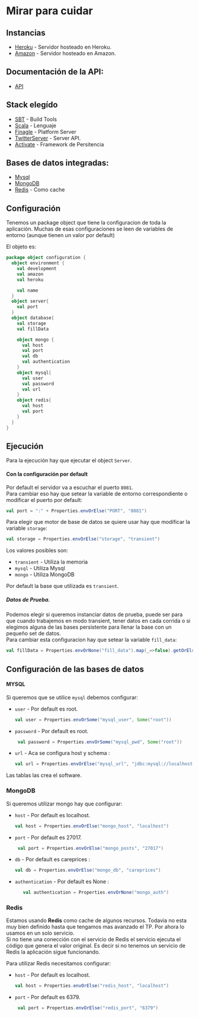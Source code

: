 # Mirar para cuidar

## Instancias
* [Heroku](http://careprices.herokuapp.com) - Servidor hosteado en Heroku.
* [Amazon](http://careprices.passto.com.ar) - Servidor hosteado en Amazon.

## Documentación de la API:
* [API](http://docs.careprices.apiary.io/#reference/0/product/create-a-new-product?console=1)

## Stack elegído

 * [SBT](http://www.scala-sbt.org)  - Build Tools
 * [Scala](http://www.scala-lang.org) - Lenguaje
 * [Finagle](https://twitter.github.io/finagle/) - Platform Server
 * [TwitterServer](https://twitter.github.io/twitter-server/) - Server API.
 * [Activate](http://activate-framework.org) - Framework de Persitencia

## Bases de datos integradas:
* [Mysql](https://www.mysql.com)
* [MongoDB](https://www.mongodb.org)
* [Redis](http://redis.io) - Como cache


## Configuración

Tenemos un package object que tiene la configuracion de toda la aplicación.
Muchas de esas configuraciones se leen de variables de entorno (aunque tienen un valor por default)

El objeto es:
```scala
package object configuration {
  object environment {
    val development
    val amazon
    val heroku

    val name
  }
  object server{
    val port
  }
  object database{
    val storage
    val fillData

    object mongo {
      val host
      val port
      val db
      val authentication
    }
    object mysql{
      val user
      val password
      val url
    }
    object redis{
      val host
      val port
    }
  }
}
```


## Ejecución
Para la ejecución hay que ejecutar el object `Server`.

#### Con la configuración por default
Por default el servidor va a escuchar el puerto `8081`. \
Para cambiar eso hay que setear la variable de entorno correspondiente o modificar el puerto por default:
```scala
val port = ":" + Properties.envOrElse("PORT", "8081")
```

Para elegir que motor de base de datos se quiere usar hay que modificar la variable `storage`:
```scala
val storage = Properties.envOrElse("storage", "transient")
```
Los valores posibles son:
* `transient` - Utiliza la memoria
* `mysql` - Utiliza Mysql
* `mongo` - Utiliza MongoDB

Por default la base que utilizada es `transient`.

##### Datos de Prueba.
Podemos elegir si queremos instanciar datos de prueba, puede ser para que cuando trabajemos en modo transient, tener datos en cada corrida o si elegimos alguna de las bases persistente para llenar la base con un pequeño set de datos. \
Para cambiar esta configuracion hay que setear la variable `fill_data`:

```scala
val fillData = Properties.envOrNone("fill_data").map(_=>false).getOrElse(true)
```

## Configuración de las bases de datos

#### MYSQL
Si queremos que se utilice `mysql` debemos configurar:
* `user` - Por default es root.
     ```scala
     val user = Properties.envOrSome("mysql_user", Some("root"))
    ```
* `password` - Por default es root.
    ```scala
     val password = Properties.envOrSome("mysql_pwd", Some("root"))
    ```
* `url` - Aca se configura host y schema :
     ```scala
     val url = Properties.envOrElse("mysql_url", "jdbc:mysql://localhost:8889/activate_test")
    ```

Las tablas las crea el software.

### MongoDB
Si queremos utilizar mongo hay que configurar:
* `host` - Por default es localhost.
     ```scala
     val host = Properties.envOrElse("mongo_host", "localhost")
    ```
* `port` - Por default es 27017.
    ```scala
     val port = Properties.envOrElse("mongo_posts", "27017")
    ```
* `db` - Por default es careprices :
     ```scala
     val db = Properties.envOrElse("mongo_db", "careprices")
    ```
* `authentication` - Por default es None  :
     ```scala
        val authentication = Properties.envOrNone("mongo_auth")
    ```

### Redis
Estamos usando **Redis** como cache de algunos recursos. Todavia no esta muy bien definido hasta que tengamos mas avanzado el TP. Por ahora lo usamos en un solo servicio. \
Si no tiene una conección con el servicio de Redis el servicio ejecuta el código  que genera el valor original. Es decir si no tenemos un servicio de Redis la aplicación sigue funcionando.

Para utilizar Redis necesitamos configurar:

* `host` - Por default es localhost.
     ```scala
     val host = Properties.envOrElse("redis_host", "localhost")
    ```
* `port` - Por default es 6379.
    ```scala
     val port = Properties.envOrElse("redis_port", "6379")
    ```

